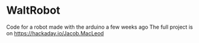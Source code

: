 # WaltRobot
Code for a robot made with the arduino a few weeks ago 
The full project is on https://hackaday.io/Jacob.MacLeod
